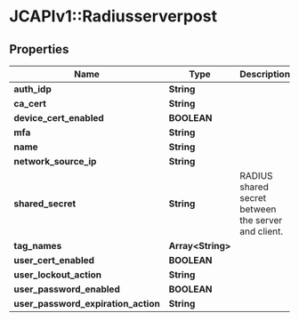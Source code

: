 # JCAPIv1::Radiusserverpost

## Properties
Name | Type | Description | Notes
------------ | ------------- | ------------- | -------------
**auth_idp** | **String** |  | [optional] 
**ca_cert** | **String** |  | [optional] 
**device_cert_enabled** | **BOOLEAN** |  | [optional] 
**mfa** | **String** |  | [optional] 
**name** | **String** |  | 
**network_source_ip** | **String** |  | 
**shared_secret** | **String** | RADIUS shared secret between the server and client. | 
**tag_names** | **Array&lt;String&gt;** |  | [optional] 
**user_cert_enabled** | **BOOLEAN** |  | [optional] 
**user_lockout_action** | **String** |  | [optional] 
**user_password_enabled** | **BOOLEAN** |  | [optional] 
**user_password_expiration_action** | **String** |  | [optional] 

